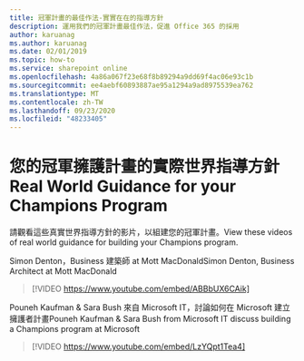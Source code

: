 ```yaml
---
title: 冠軍計畫的最佳作法-實實在在的指導方針
description: 運用我們的冠軍計畫最佳作法，促進 Office 365 的採用
author: karuanag
ms.author: karuanag
ms.date: 02/01/2019
ms.topic: how-to
ms.service: sharepoint online
ms.openlocfilehash: 4a86a067f23e68f8b89294a9dd69f4ac06e93c1b
ms.sourcegitcommit: ee4aebf60893887ae95a1294a9ad8975539ea762
ms.translationtype: MT
ms.contentlocale: zh-TW
ms.lasthandoff: 09/23/2020
ms.locfileid: "48233405"
---
```

# <a name="real-world-guidance-for-your-champions-program"></a><span data-ttu-id="b5985-103">您的冠軍擁護計畫的實際世界指導方針</span><span class="sxs-lookup"><span data-stu-id="b5985-103">Real World Guidance for your Champions Program</span></span>

<span data-ttu-id="b5985-104">請觀看這些真實世界指導方針的影片，以組建您的冠軍計畫。</span><span class="sxs-lookup"><span data-stu-id="b5985-104">View these videos of real world guidance for building your Champions program.</span></span>  

<span data-ttu-id="b5985-105">Simon Denton，Business 建築師 at Mott MacDonald</span><span class="sxs-lookup"><span data-stu-id="b5985-105">Simon Denton, Business Architect at Mott MacDonald</span></span>

> [!VIDEO https://www.youtube.com/embed/ABBbUX6CAik]

<span data-ttu-id="b5985-106">Pouneh Kaufman & Sara Bush 來自 Microsoft IT，討論如何在 Microsoft 建立擁護者計畫</span><span class="sxs-lookup"><span data-stu-id="b5985-106">Pouneh Kaufman & Sara Bush from Microsoft IT discuss building a Champions program at Microsoft</span></span>

> [!VIDEO https://www.youtube.com/embed/LzYQpt1Tea4]
